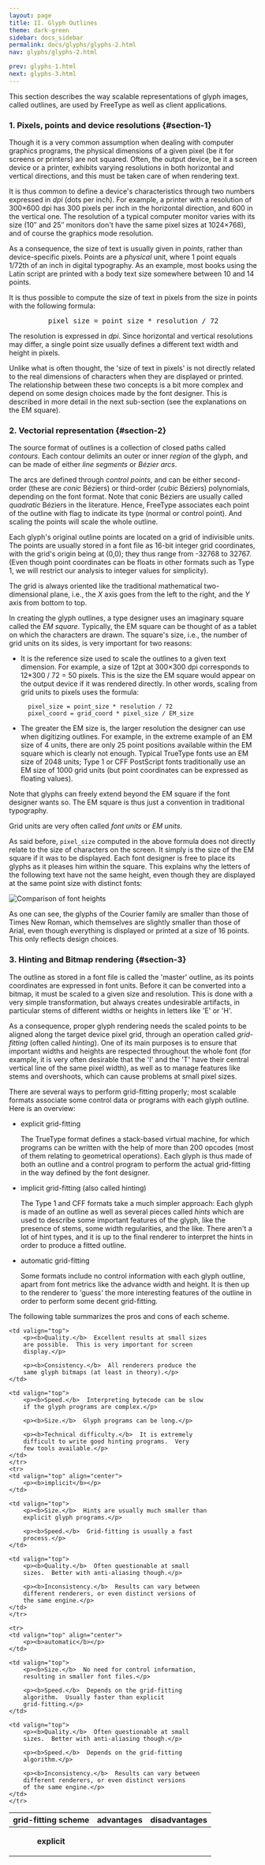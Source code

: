 ```yaml
---
layout: page
title: II. Glyph Outlines
theme: dark-green
sidebar: docs_sidebar
permalink: docs/glyphs/glyphs-2.html
nav: glyphs/glyphs-2.html

prev: glyphs-1.html
next: glyphs-3.html
---
```


This section describes the way scalable representations of glyph images, called
outlines, are used by FreeType as well as client applications.

### 1\. Pixels, points and device resolutions {#section-1}

Though it is a very common assumption when dealing with computer graphics
programs, the physical dimensions of a given pixel (be it for screens or
printers) are not squared.  Often, the output device, be it a screen device or
a printer, exhibits varying resolutions in both horizontal and vertical
directions, and this must be taken care of when rendering text.

It is thus common to define a device's characteristics through two numbers
expressed in _dpi_ (dots per inch).  For example, a printer with a resolution
of 300×600 dpi has 300 pixels per inch in the horizontal direction, and 600 in
the vertical one.  The resolution of a typical computer monitor varies with its
size (10″ and 25″ monitors don't have the same pixel sizes at 1024×768), and of
course the graphics mode resolution.

As a consequence, the size of text is usually given in _points_, rather than
device-specific pixels.  Points are a _physical_ unit, where 1 point equals
1/72th of an inch in digital typography.  As an example, most books using the
Latin script are printed with a body text size somewhere between 10 and 14
points.

It is thus possible to compute the size of text in pixels from the size in
points with the following formula:

<center><pre>pixel_size = point_size * resolution / 72</pre></center>

The resolution is expressed in _dpi_.  Since horizontal and vertical
resolutions may differ, a single point size usually defines a different text
width and height in pixels.

Unlike what is often thought, the  'size of text in pixels' is not directly
related to the real dimensions of characters when they are displayed or
printed.  The relationship between these two concepts is a bit more complex and
depend on some design choices made by the font designer.  This is described in
more detail in the next sub-section (see the explanations on the EM square).

### 2\. Vectorial representation {#section-2}

The source format of outlines is a collection of closed paths called
_contours_.  Each contour delimits an outer or inner _region_ of the glyph, and
can be made of either _line segments_ or _Bézier arcs_.

The arcs are defined through _control points_, and can be either second-order
(these are _conic_ Béziers) or third-order (_cubic_ Béziers) polynomials,
depending on the font format.  Note that conic Béziers are usually called
_quadratic_ Béziers in the literature.  Hence, FreeType associates each point
of the outline with flag to indicate its type (normal or control point).  And
scaling the points will scale the whole outline.

Each glyph's original outline points are located on a grid of indivisible
units.  The points are usually stored in a font file as 16-bit integer grid
coordinates, with the grid's origin being at (0,0); they thus range from -32768
to 32767\.  (Even though point coordinates can be floats in other formats such
as Type 1, we will restrict our analysis to integer values for simplicity).

The grid is always oriented like the traditional mathematical two-dimensional
plane, i.e., the _X_ axis goes from the left to the right, and the _Y_ axis
from bottom to top.

In creating the glyph outlines, a type designer uses an imaginary square called
the _EM square_.  Typically, the EM square can be thought of as a tablet on
which the characters are drawn.  The square's size, i.e., the number of grid
units on its sides, is very important for two reasons:

* It is the reference size used to scale the outlines to a given text
  dimension.  For example, a size of 12pt at 300×300 dpi corresponds to
  12\*300 / 72 = 50 pixels.  This is the size the EM square would appear on the
  output device if it was rendered directly.  In other words, scaling from grid
  units to pixels uses the formula:
    
    ```
      pixel_size = point_size * resolution / 72
      pixel_coord = grid_coord * pixel_size / EM_size
    ```

* The greater the EM size is, the larger resolution the designer can use when
  digitizing outlines.  For example, in the extreme example of an EM size of 4
  units, there are only 25 point positions available within the EM square which
  is clearly not enough.  Typical TrueType fonts use an EM size of 2048 units;
  Type 1 or CFF PostScript fonts traditionally use an EM size of 1000 grid
  units (but point coordinates can be expressed as floating values).

Note that glyphs can freely extend beyond the EM square if the font designer
wants so.  The EM square is thus just a convention in traditional typography.

Grid units are very often called _font units_ or _EM units_.

As said before, `pixel_size` computed in the above formula does not directly
relate to the size of characters on the screen.  It simply is the size of the
EM square if it was to be displayed.  Each font designer is free to place its
glyphs as it pleases him within the square.  This explains why the letters of
the following text have not the same height, even though they are displayed at
the same point size with distinct fonts:

![Comparison of font heights](assets/body_comparison.png)

As one can see, the glyphs of the Courier family are smaller than those of
Times New Roman, which themselves are slightly smaller than those of Arial,
even though everything is displayed or printed at a size of 16 points.  This
only reflects design choices.

### 3\. Hinting and Bitmap rendering {#section-3}

The outline as stored in a font file is called the 'master' outline, as its
points coordinates are expressed in font units.  Before it can be converted
into a bitmap, it must be scaled to a given size and resolution.  This is done
with a very simple transformation, but always creates undesirable artifacts, in
particular stems of different widths or heights in letters like  'E' or 'H'.

As a consequence, proper glyph rendering needs the scaled points to be aligned
along the target device pixel grid, through an operation called _grid-fitting_
(often called _hinting_).  One of its main purposes is to ensure that important
widths and heights are respected throughout the whole font (for example, it is
very often desirable that the  'I' and the 'T' have their central vertical line
of the same pixel width), as well as to manage features like stems and
overshoots, which can cause problems at small pixel sizes.

There are several ways to perform grid-fitting properly; most scalable formats
associate some control data or programs with each glyph outline.  Here is an
overview:

* explicit grid-fitting

  The TrueType format defines a stack-based virtual machine, for which programs
  can be written with the help of more than 200 opcodes (most of them relating
  to geometrical operations).  Each glyph is thus made of both an outline and a
  control program to perform the actual grid-fitting in the way defined by the
  font designer.

* implicit grid-fitting (also called hinting)

  The Type 1 and CFF formats take a much simpler approach: Each glyph is made
  of an outline as well as several pieces called _hints_ which are used to
  describe some important features of the glyph, like the presence of stems,
  some width regularities, and the like.  There aren't a lot of hint types, and
  it is up to the final renderer to interpret the hints in order to produce a
  fitted outline.

* automatic grid-fitting

  Some formats include no control information with each glyph outline, apart
  from font metrics like the advance width and height.  It is then up to the
  renderer to  'guess' the more interesting features of the outline in order to
  perform some decent grid-fitting.

The following table summarizes the pros and cons of each scheme.

<table class="vertical-space">
<thead>
    <tr>
    <th align="center">
        <b>grid-fitting scheme</b>
    </th>
    <th align="center">
        <b>advantages</b>
    </th>
    <th align="center">
        <b>disadvantages</b>
    </th>
    </tr>
</thead>

<tbody>
    <tr>
    <td valign="top" align="center">
        <p><b>explicit</b></p>
    </td>

    <td valign="top">
        <p><b>Quality.</b>  Excellent results at small sizes
        are possible.  This is very important for screen
        display.</p>

        <p><b>Consistency.</b>  All renderers produce the
        same glyph bitmaps (at least in theory).</p>
    </td>

    <td valign="top">
        <p><b>Speed.</b>  Interpreting bytecode can be slow
        if the glyph programs are complex.</p>

        <p><b>Size.</b>  Glyph programs can be long.</p>
    
        <p><b>Technical difficulty.</b>  It is extremely
        difficult to write good hinting programs.  Very
        few tools available.</p>
    </td>
    </tr>
    <tr>
    <td valign="top" align="center">
        <p><b>implicit</b></p>
    </td>

    <td valign="top">
        <p><b>Size.</b>  Hints are usually much smaller than
        explicit glyph programs.</p>

        <p><b>Speed.</b>  Grid-fitting is usually a fast
        process.</p>
    </td>
    
    <td valign="top">
        <p><b>Quality.</b>  Often questionable at small
        sizes.  Better with anti-aliasing though.</p>

        <p><b>Inconsistency.</b>  Results can vary between
        different renderers, or even distinct versions of
        the same engine.</p>
    </td>
    </tr>

    <tr>
    <td valign="top" align="center">
        <p><b>automatic</b></p>
    </td>
    
    <td valign="top">
        <p><b>Size.</b>  No need for control information,
        resulting in smaller font files.</p>
    
        <p><b>Speed.</b>  Depends on the grid-fitting
        algorithm.  Usually faster than explicit
        grid-fitting.</p>
    </td>

    <td valign="top">
        <p><b>Quality.</b>  Often questionable at small
        sizes.  Better with anti-aliasing though.</p>

        <p><b>Speed.</b>  Depends on the grid-fitting
        algorithm.</p>

        <p><b>Inconsistency.</b>  Results can vary between
        different renderers, or even distinct versions
        of the same engine.</p>
    </td>
    </tr>
</tbody>
</table>
